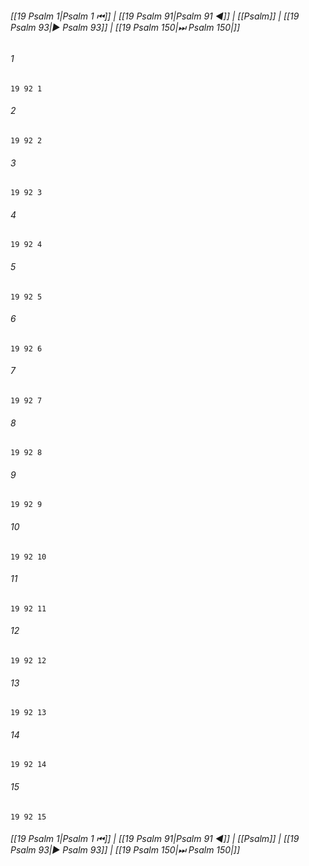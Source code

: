 
###### [[19 Psalm 1|Psalm 1 ⏮]] | [[19 Psalm 91|Psalm 91 ◀]] | [[Psalm]] | [[19 Psalm 93|▶ Psalm 93]] | [[19 Psalm 150|⏭ Psalm 150|]]

###### 1
``` verse
19 92 1 
```
###### 2
``` verse
19 92 2 
```
###### 3
``` verse
19 92 3 
```
###### 4
``` verse
19 92 4 
```
###### 5
``` verse
19 92 5 
```
###### 6
``` verse
19 92 6 
```
###### 7
``` verse
19 92 7 
```
###### 8
``` verse
19 92 8 
```
###### 9
``` verse
19 92 9 
```
###### 10
``` verse
19 92 10 
```
###### 11
``` verse
19 92 11 
```
###### 12
``` verse
19 92 12 
```
###### 13
``` verse
19 92 13 
```
###### 14
``` verse
19 92 14 
```
###### 15
``` verse
19 92 15 
```

###### [[19 Psalm 1|Psalm 1 ⏮]] | [[19 Psalm 91|Psalm 91 ◀]] | [[Psalm]] | [[19 Psalm 93|▶ Psalm 93]] | [[19 Psalm 150|⏭ Psalm 150|]]

